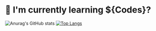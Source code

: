 # 🌱 I'm currently learning ${Codes}?

![Anurag's GitHub stats](https://github-readme-stats.vercel.app/api?username=flourineV&theme=tokyonight&show_icons=true)
[![Top Langs](https://github-readme-stats.vercel.app/api/top-langs/?username=flourineV&layout=pie&stats_format=bytes)](https://github.com/flourineV/github-readme-stats)
